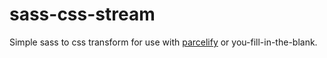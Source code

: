 sass-css-stream
===============

Simple sass to css transform for use with [parcelify](https://github.com/rotundasoftware/parcelify) or you-fill-in-the-blank.
